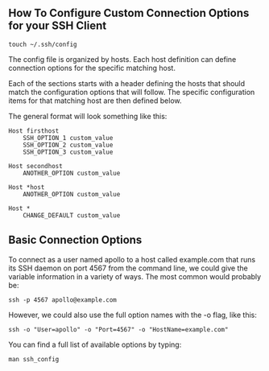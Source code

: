 How To Configure Custom Connection Options for your SSH Client
---
```shell
touch ~/.ssh/config
```
The config file is organized by hosts. Each host definition can define connection options for the specific matching host. 

Each of the sections starts with a header defining the hosts that should match the configuration options that will follow. The specific configuration items for that matching host are then defined below. 

The general format will look something like this:
```
Host firsthost
    SSH_OPTION_1 custom_value
    SSH_OPTION_2 custom_value
    SSH_OPTION_3 custom_value

Host secondhost
    ANOTHER_OPTION custom_value

Host *host
    ANOTHER_OPTION custom_value

Host *
    CHANGE_DEFAULT custom_value
```

Basic Connection Options
---
To connect as a user named apollo to a host called example.com that runs its SSH daemon on port 4567 from the command line, we could give the variable information in a variety of ways. The most common would probably be:
```shell
ssh -p 4567 apollo@example.com
```
However, we could also use the full option names with the -o flag, like this:
```shell
ssh -o "User=apollo" -o "Port=4567" -o "HostName=example.com" 
```
You can find a full list of available options by typing:
```shell
man ssh_config
```
